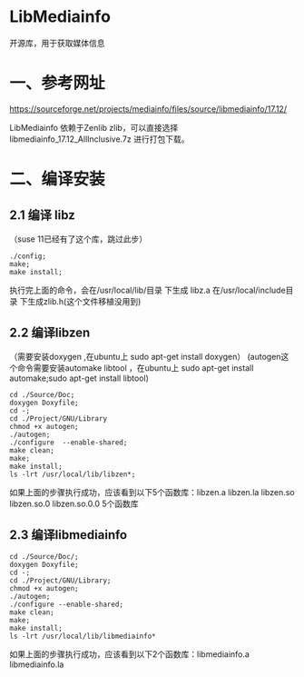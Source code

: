 # LibMediainfo
开源库，用于获取媒体信息

# 一、参考网址

https://sourceforge.net/projects/mediainfo/files/source/libmediainfo/17.12/

LibMediainfo 依赖于Zenlib zlib，可以直接选择 libmediainfo_17.12_AllInclusive.7z 进行打包下载。


# 二、编译安装

## 2.1 编译 libz

（suse 11已经有了这个库，跳过此步）

```
./config;
make;
make install;
```

执行完上面的命令，会在/usr/local/lib/目录 下生成 libz.a 在/usr/local/include目录 下生成zlib.h(这个文件移植没用到)

## 2.2 编译libzen

（需要安装doxygen ,在ubuntu上 sudo apt-get install doxygen）
 (autogen这个命令需要安装automake libtool ，在ubuntu上 sudo apt-get install automake;sudo apt-get install libtool)

```
cd ./Source/Doc;
doxygen Doxyfile;
cd -;
cd ./Project/GNU/Library
chmod +x autogen;
./autogen;
./configure  --enable-shared;
make clean;
make;
make install;
ls -lrt /usr/local/lib/libzen*;
```

如果上面的步骤执行成功，应该看到以下5个函数库：libzen.a   libzen.la    libzen.so   libzen.so.0   libzen.so.0.0  5个函数库


## 2.3 编译libmediainfo

```
cd ./Source/Doc/;
doxygen Doxyfile;
cd -;
cd ./Project/GNU/Library;
chmod +x autogen;
./autogen;
./configure --enable-shared;
make clean;
make;
make install;
ls -lrt /usr/local/lib/libmediainfo*
```
如果上面的步骤执行成功，应该看到以下2个函数库：libmediainfo.a libmediainfo.la
